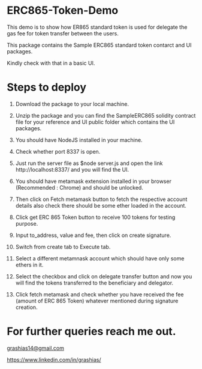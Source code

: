 # ERC865-Token-Demo

This demo is to show how ER865 standard token is used for delegate the gas fee for token transfer between the users.

This package contains the Sample ERC865 standard token contarct and UI packages.

Kindly check with that in a basic UI.

# Steps to deploy

1. Download the package to your local machine.

2. Unzip the package and you can find the SampleERC865 solidity contract file for your reference and UI public folder which contains the UI packages.

3. You should have NodeJS installed in your machine.

4. Check whether port 8337 is open. 

5. Just run the server file as $node server.js and open the link http://localhost:8337/ and you will find the UI.

6. You should have metamask extension installed in your browser (Recommended : Chrome) and should be unlocked.

7. Then click on Fetch metamask button to fetch the respective account details also check there should be some ether loaded in the account.

8. Click get ERC 865 Token button to receive 100 tokens for testing purpose.

9. Input to_address, value and fee, then click on create signature.

10. Switch from create tab to Execute tab.

11. Select a different metamnask account which should have only some ethers in it.

12. Select the checkbox and click on delegate transfer button and now you will find the tokens transferred to the beneficiary and delegator.

13. Click fetch metamask and check whether you have received the fee (amount of ERC 865 Token) whatever mentioned during signature creation.


# For further queries reach me out.

grashias14@gmail.com

https://www.linkedin.com/in/grashias/
